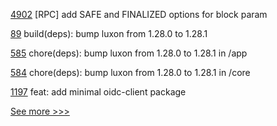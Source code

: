 
[4902](https://github.com/hyperledger/besu/pull/4902) [RPC] add SAFE and FINALIZED options for block param

[89](https://github.com/hyperledger/aries-javascript-docs/pull/89) build(deps): bump luxon from 1.28.0 to 1.28.1

[585](https://github.com/hyperledger/aries-mobile-agent-react-native/pull/585) chore(deps): bump luxon from 1.28.0 to 1.28.1 in /app

[584](https://github.com/hyperledger/aries-mobile-agent-react-native/pull/584) chore(deps): bump luxon from 1.28.0 to 1.28.1 in /core

[1197](https://github.com/hyperledger/aries-framework-javascript/pull/1197) feat: add minimal oidc-client package


[See more >>>](https://start-here.hyperledger.org/pull-requests)

